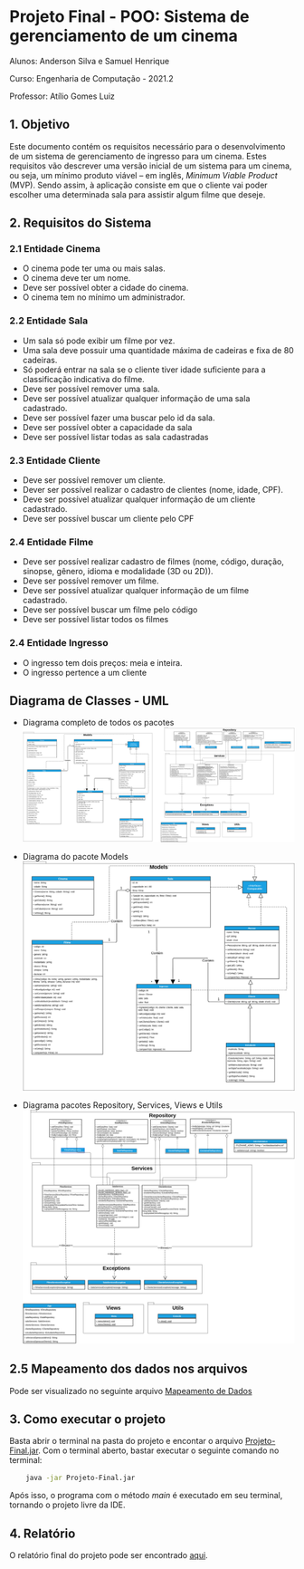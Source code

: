 # Projeto Final - POO: Sistema de gerenciamento de um cinema
Alunos: Anderson Silva e Samuel Henrique

Curso: Engenharia de Computação - 2021.2

Professor: Atílio Gomes Luiz

## 1. Objetivo
  Este documento contém os requisitos necessário para o desenvolvimento de um sistema de gerenciamento de ingresso para um cinema. Estes requisitos vão descrever uma versão inicial de um sistema para um cinema, ou seja, um mínimo produto viável – em inglês, *Minimum Viable Product* (MVP). Sendo assim, à aplicação consiste em que o cliente vai poder escolher uma determinada sala para assistir algum filme que deseje.
  
## 2. Requisitos do Sistema

### 2.1 Entidade Cinema
    
* O cinema pode ter uma ou mais salas.
* O cinema deve ter um nome.
* Deve ser possível obter a cidade do cinema.
* O cinema tem no mínimo um administrador.

### 2.2 Entidade Sala

* Um sala só pode exibir um filme por vez.
* Uma sala deve possuir uma quantidade máxima de cadeiras e fixa de 80 cadeiras.
* Só poderá entrar na sala se o cliente tiver idade suficiente para a classificação indicativa do filme.
* Deve ser possível remover uma sala.
* Deve ser possível atualizar qualquer informação de uma sala cadastrado.
* Deve ser possível fazer uma buscar pelo id da sala.
* Deve ser possível obter a capacidade da sala
* Deve ser possível listar todas as sala cadastradas

### 2.3 Entidade Cliente

* Deve ser possível remover um cliente.
* Dever ser possível realizar o cadastro de clientes (nome, idade, CPF).
* Deve ser possível atualizar qualquer informação de um cliente cadastrado.
* Deve ser possível buscar um cliente pelo CPF

### 2.4 Entidade Filme

* Deve ser possível realizar cadastro de filmes (nome, código, duração, sinopse, gênero, idioma e modalidade (3D ou 2D)).
* Deve ser possível remover um filme.
* Deve ser possível atualizar qualquer informação de um filme cadastrado.
* Deve ser possível buscar um filme pelo código
* Deve ser possível listar todos os filmes

### 2.4 Entidade Ingresso

* O ingresso tem dois preços: meia e inteira.
* O ingresso pertence a um cliente
## Diagrama de Classes - UML
* Diagrama completo de todos os pacotes
![Diagrama completo](docs/diagrama.png)

* Diagrama do pacote Models
![Pacote Models](docs/modelsdiagrama.png)

* Diagrama pacotes Repository, Services, Views e Utils 
![Pacotes Repository, Services, Views e Utils](docs/servicesdiagrama.png)

## 2.5 Mapeamento dos dados nos arquivos

Pode ser visualizado no seguinte arquivo [Mapeamento de Dados](docs/mapeamento-dados-arquivo.txt)

## 3. Como executar o projeto

Basta abrir o terminal na pasta do projeto e encontar o arquivo [Projeto-Final.jar](./Projeto-Final.jar). Com o terminal aberto, bastar executar o seguinte comando no terminal:

```sh
    java -jar Projeto-Final.jar
```

Após isso, o programa com o método *main* é executado em seu terminal, tornando o projeto livre da IDE.

## 4. Relatório

O relatório final do projeto pode ser encontrado [aqui](./Relatorio-Projeto-Cinema-Anderson-Samuel.pdf).